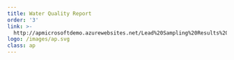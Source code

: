 ```yaml
---
title: Water Quality Report
order: '3'
link: >-
  http://apmicrosoftdemo.azurewebsites.net/Lead%20Sampling%20Results%20-%20datapack%20-%20powerbi.html
logo: /images/ap.svg
class: ap
---
```


